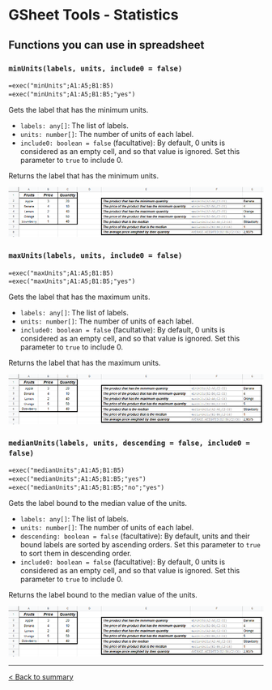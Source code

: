# GSheet Tools - Statistics

## Functions you can use in spreadsheet

### `minUnits(labels, units, include0 = false)`

```txt
=exec("minUnits";A1:A5;B1:B5)
=exec("minUnits";A1:A5;B1:B5;"yes")
```

Gets the label that has the minimum units.

- `labels: any[]`: The list of labels.
- `units: number[]`: The number of units of each label.
- `include0: boolean = false` (facultative): By default, 0 units is considered as an empty cell, and so that value is ignored. Set this parameter to `true` to include 0.

Returns the label that has the minimum units.

![Usage example of units functions](./images/statistics/units-operations.png)

### `maxUnits(labels, units, include0 = false)`

```txt
=exec("maxUnits";A1:A5;B1:B5)
=exec("maxUnits";A1:A5;B1:B5;"yes")
```

Gets the label that has the maximum units.

- `labels: any[]`: The list of labels.
- `units: number[]`: The number of units of each label.
- `include0: boolean = false` (facultative): By default, 0 units is considered as an empty cell, and so that value is ignored. Set this parameter to `true` to include 0.

Returns the label that has the maximum units.

![Usage example of units functions](./images/statistics/units-operations.png)

### `medianUnits(labels, units, descending = false, include0 = false)`

```txt
=exec("medianUnits";A1:A5;B1:B5)
=exec("medianUnits";A1:A5;B1:B5;"yes")
=exec("medianUnits";A1:A5;B1:B5;"no";"yes")
```

Gets the label bound to the median value of the units.

- `labels: any[]`: The list of labels.
- `units: number[]`: The number of units of each label.
- `descending: boolean = false` (facultative): By default, units and their bound labels are sorted by ascending orders. Set this parameter to `true` to sort them in descending order.
- `include0: boolean = false` (facultative): By default, 0 units is considered as an empty cell, and so that value is ignored. Set this parameter to `true` to include 0.

Returns the label bound to the median value of the units.

![Usage example of units functions](./images/statistics/units-operations.png)

---

[< Back to summary](./README.md)